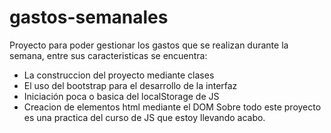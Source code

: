 # gastos-semanales
Proyecto para poder gestionar los gastos que se realizan durante la semana, entre sus caracteristicas se encuentra: 
- La construccion del proyecto mediante clases
- El uso del bootstrap para el desarrollo de la interfaz
- Iniciación poca o basica del localStorage de JS
- Creacion de elementos html mediante el DOM
Sobre todo este proyecto es una practica del curso de JS que estoy llevando acabo.
